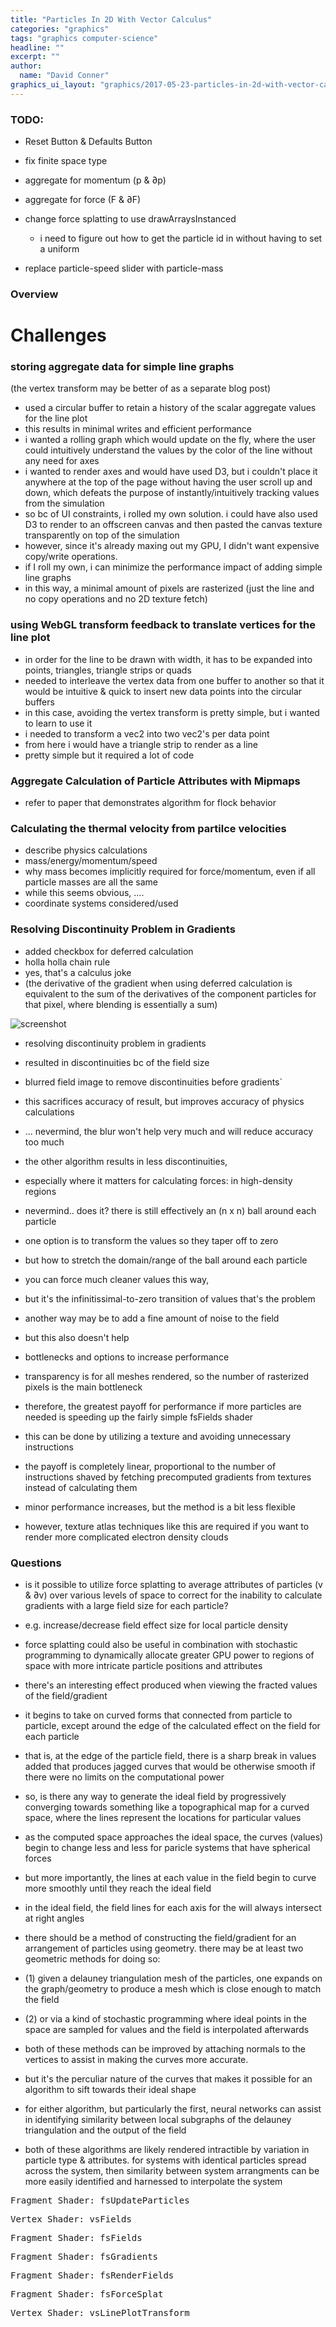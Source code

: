 ```yaml
---
title: "Particles In 2D With Vector Calculus"
categories: "graphics"
tags: "graphics computer-science"
headline: ""
excerpt: ""
author:
  name: "David Conner"
graphics_ui_layout: "graphics/2017-05-23-particles-in-2d-with-vector-calculus.html"
---
```


### TODO:

- Reset Button & Defaults Button
- fix finite space type

- aggregate for momentum (p & ∂p)
- aggregate for force (F & ∂F)

- change force splatting to use drawArraysInstanced
  - i need to figure out how to get the particle id in without having to set a uniform

- replace particle-speed slider with particle-mass



### Overview

# Challenges

### storing aggregate data for simple line graphs

(the vertex transform may be better of as a separate blog post)

- used a circular buffer to retain a history of the scalar aggregate values for the line plot
- this results in minimal writes and efficient performance
- i wanted a rolling graph which would update on the fly, where the user could intuitively understand the values
by the color of the line without any need for axes
- i wanted to render axes and would have used D3, but i couldn't place it anywhere at the top of the page
without having the user scroll up and down, which defeats the purpose of instantly/intuitively tracking
values from the simulation
- so bc of UI constraints, i rolled my own solution. i could have also used D3 to render to an offscreen canvas
and then pasted the canvas texture transparently on top of the simulation
- however, since it's already maxing out my GPU, I didn't want expensive copy/write operations.
- if I roll my own, i can minimize the performance impact of adding simple line graphs
- in this way, a minimal amount of pixels are rasterized (just the line and no copy operations and no 2D texture fetch)

### using WebGL transform feedback to translate vertices for the line plot

- in order for the line to be drawn with width, it has to be expanded into points, triangles, triangle strips or quads
- needed to interleave the vertex data from one buffer to another so that it would be intuitive & quick to insert
new data points into the circular buffers
- in this case, avoiding the vertex transform is pretty simple, but i wanted to learn to use it
- i needed to transform a vec2 into two vec2's per data point
- from here i would have a triangle strip to render as a line
- pretty simple but it required a lot of code

### Aggregate Calculation of Particle Attributes with Mipmaps
- refer to paper that demonstrates algorithm for flock behavior

### Calculating the thermal velocity from partilce velocities

- describe physics calculations
- mass/energy/momentum/speed
- why mass becomes implicitly required for force/momentum, even if all particle masses are all the same
- while this seems obvious, ....
- coordinate systems considered/used

### Resolving Discontinuity Problem in Gradients

- added checkbox for deferred calculation
- holla holla chain rule
- yes, that's a calculus joke
- (the derivative of the gradient when using deferred calculation is equivalent to
the sum of the derivatives of the component particles for that pixel, where blending
is essentially a sum)

![screenshot]()

- resolving discontinuity problem in gradients
- resulted in discontinuities bc of the field size
- blurred field image to remove discontinuities before gradients`
- this sacrifices accuracy of result, but improves accuracy of physics calculations
- ... nevermind, the blur won't help very much and will reduce accuracy too much
- the other algorithm results in less discontinuities,
- especially where it matters for calculating forces: in high-density regions
- nevermind.. does it? there is still effectively an (n x n) ball around each particle
- one option is to transform the values so they taper off to zero
- but how to stretch the domain/range of the ball around each particle
- you can force much cleaner values this way,
- but it's the infinitissimal-to-zero transition of values that's the problem
- another way may be to add a fine amount of noise to the field
- but this also doesn't help

- bottlenecks and options to increase performance
- transparency is for all meshes rendered, so the number of rasterized pixels is the main bottleneck
- therefore, the greatest payoff for performance if more particles are needed is speeding up the
fairly simple fsFields shader
- this can be done by utilizing a texture and avoiding unnecessary instructions
- the payoff is completely linear, proportional to the number of instructions shaved by fetching
precomputed gradients from textures instead of calculating them
- minor performance increases, but the method is a bit less flexible
- however, texture atlas techniques like this are required if you want to render more
complicated electron density clouds

### Questions

- is it possible to utilize force splatting to average attributes of particles (v & ∂v)
over various levels of space to correct for the inability to calculate gradients with a large
field size for each particle?
- e.g. increase/decrease field effect size for local particle density
- force splatting could also be useful in combination with stochastic programming to dynamically
allocate greater GPU power to regions of space with more intricate particle positions
and attributes
- there's an interesting effect produced when viewing the fracted values of the
field/gradient
- it begins to take on curved forms that connected from particle to particle, except
around the edge of the calculated effect on the field for each particle
- that is, at the edge of the particle field, there is a sharp break in values added
that produces jagged curves that would be otherwise smooth if there were no
limits on the computational power
- so, is there any way to generate the ideal field by progressively converging towards something
like a topographical map for a curved space, where the lines represent the locations for
particular values
- as the computed space approaches the ideal space, the curves (values) begin to change less
and less for paricle systems that have spherical forces
- but more importantly, the lines at each value in the field begin to curve more smoothly until
they reach the ideal field
- in the ideal field, the field lines for each axis for the will always intersect at right angles

- there should be a method of constructing the field/gradient for an arrangement of particles
using geometry. there may be at least two geometric methods for doing so:
- (1) given a delauney triangulation mesh of the particles, one expands on the graph/geometry to
produce a mesh which is close enough to match the field
- (2) or via a kind of stochastic programming where ideal points in the space are sampled for
values and the field is interpolated afterwards
- both of these methods can be improved by attaching normals to the vertices to assist in making
the curves more accurate.
- but it's the perculiar nature of the curves that makes it possible for an algorithm to sift
towards their ideal shape
- for either algorithm, but particularly the first, neural networks can assist in identifying
similarity between local subgraphs of the delauney triangulation and the output of the field
- both of these algorithms are likely rendered intractible by variation in particle type &
attributes. for systems with identical particles spread across the system, then similarity
between system arrangments can be more easily identified and harnessed to interpolate the
system

<pre class="highlight">Fragment Shader: fsUpdateParticles<code id="codeFsUpdateParticles"></code></pre>
<pre class="highlight">Vertex Shader: vsFields<code id="codeVsFields"></code></pre>
<pre class="highlight">Fragment Shader: fsFields<code id="codeFsFields"></code></pre>
<pre class="highlight">Fragment Shader: fsGradients<code id="codeFsGradients"></code></pre>
<pre class="highlight">Fragment Shader: fsRenderFields<code id="codeFsRenderFields"></code></pre>
<pre class="highlight">Fragment Shader: fsForceSplat<code id="codeFsForceSplat"></code></pre>
<pre class="highlight">Vertex Shader: vsLinePlotTransform<code id="codeVsLinePlotTransform"></code></pre>

<script type="x-shader/x-vertex" id="vsPass">
layout(location = 0) in vec3 a_position;
layout(location = 1) in vec2 a_texcoord;

out vec2 v_st;
out vec3 v_position;

void main() {
  v_st = a_texcoord;
  v_position = a_position;
  gl_Position = vec4(a_position, 1.0);
}
</script>

<script type="x-shader/x-vertex" id="fsForceSplat">
uniform vec2 u_resolution;
uniform ivec2 u_particleUv;
uniform float u_rCoefficient;
uniform int u_particleIdLimit;

uniform sampler2D s_particles;

layout(location = 0) out vec4 particleUpdates;

vec2 calcForce(vec2 r, vec2 r2) {
  vec2 dr = r - r2;
  float d = distance(r, r2);
  float rad = atan(dr.y, dr.x);
  return vec2(cos(rad), sin(rad)) / d;
}

void main() {
  ivec2 uv = ivec2(trunc(gl_FragCoord));

  // TODO: fix indexing
  //if (uv.v * uv.u + uv.u > u_particleIdLimit) { discard; }
  if (uv.x * uv.y + uv.x > u_particleIdLimit) { discard; }
  if (uv == u_particleUv) { discard; }

  vec4 accumulatorParticle = texelFetch(s_particles, uv, 0);
  vec4 particle = texelFetch(s_particles, u_particleUv, 0);

  particleUpdates.xy = u_rCoefficient * calcForce(accumulatorParticle.xy, particle.xy);
}
</script>

<script type="x-shader/x-fragment" id="fsUpdateParticles">
uniform vec2 u_resolution;
uniform ivec4 u_randomSeed;
uniform float u_particleSpeed;
uniform vec4 u_deltaTime;
uniform int u_spaceType;
uniform int u_physicsMethod;

uniform isampler2D s_particleRandoms;
uniform sampler2D s_particles;
uniform sampler2D s_particleMomentums;
uniform sampler2D s_particleForces;

//uniform sampler2D s_repelFieldGradient

#define physicsMethodBrownian 0
#define physicsMethodSplat 1
#define physicsMethodGradient 2

#define spaceTypeFinite 0
#define spaceTypeWrapped 1
#define spaceTypeInfinite 2

in vec2 v_st;
in vec3 v_position;

layout(location = 0) out ivec4 random;
layout(location = 1) out vec4 particle;
layout(location = 2) out vec4 particleMomentums;

// TODO: temperature: update another texture with particle velocities
// layout(location = 2) out vec4 particleVelocities

const float maxInt = 2147483647.0;

void main() {
  vec2 uv = gl_FragCoord.xy / u_resolution.xy;

  // =======================================
  // Update Randoms
  // =======================================

  ivec4 randomTexel = texture(s_particleRandoms, uv);

  vec2 texelCoords[4];
  texelCoords[0] = mod(gl_FragCoord.xy + vec2( 0.0, -2.0), u_resolution.xy) / u_resolution.xy;
  texelCoords[1] = mod(gl_FragCoord.xy + vec2( 1.0,  0.0), u_resolution.xy) / u_resolution.xy;
  texelCoords[2] = mod(gl_FragCoord.xy + vec2( 0.0,  1.0), u_resolution.xy) / u_resolution.xy;
  texelCoords[3] = mod(gl_FragCoord.xy + vec2(-1.0,  1.0), u_resolution.xy) / u_resolution.xy;

  ivec4 texels[4];
  texels[0] = texture(s_particleRandoms, texelCoords[0]);
  texels[1] = texture(s_particleRandoms, texelCoords[1]);
  texels[2] = texture(s_particleRandoms, texelCoords[2]);
  texels[3] = texture(s_particleRandoms, texelCoords[3]);

  ivec4 newRandom = u_randomSeed ^ randomTexel ^ texels[0] ^ texels[1] ^ texels[2] ^ texels[3];
  random = newRandom;

  particleMomentums = texture(s_particleMomentums, uv);
  vec2 netForce = vec2(0.0, 0.0);

  switch (u_physicsMethod) {

    case physicsMethodBrownian:
      if (u_physicsMethod == physicsMethodBrownian) {
        vec4 newRandomFloat = fract(vec4(newRandom) / maxInt + 0.5) - 0.5 ;
        netForce = newRandomFloat.xy;
      }
      break;

    case physicsMethodSplat:
      if (u_physicsMethod == physicsMethodSplat) {
        netForce = texture(s_particleForces, uv).xy;
      }
      break;

    case physicsMethodGradient:
      if (u_physicsMethod == physicsMethodGradient) {
        // TODO: update from gradient
      }
      break;
  }

  // =======================================
  // Update Particles
  // =======================================
  particle = texture(s_particles, uv);

  // TODO: adjust units for u_particleSpeed (and fix in netForce calcs above)

  particleMomentums.xy += netForce * u_deltaTime.x / 1000.0;
  vec2 particleUpdate = u_particleSpeed * particleMomentums.xy * u_deltaTime.x / 1000.0;

  switch (u_spaceType) {
    case spaceTypeFinite:
      particle.x = particle.x + particleUpdate.x;
      particle.y = particle.y + particleUpdate.y;
      break;
    case spaceTypeWrapped:
      particle.x = mod(particle.x + particleUpdate.x + 1.0, 2.0) - 1.0;
      particle.y = mod(particle.y + particleUpdate.y + 1.0, 2.0) - 1.0;
      break;
    case spaceTypeInfinite:
      particle.x = particle.x + particleUpdate.x;
      particle.y = particle.y + particleUpdate.y;
      break;
  }
}
</script>

<script type="x-shader/x-vertex" id="vsFields">
uniform float u_fieldSize;
uniform float u_rCoefficient;
uniform sampler2D s_particles;

layout(location = 0) in int a_index;

flat out int v_particleId;
out float v_pointSize;
//out vec4 v_position; // not linkable to fsFields ?

const float maxInt = 2147483647.0;

void main()
{
  // textureSize must return ivec & texelFetch must accept ivec
  ivec2 texSize = textureSize(s_particles, 0);

  ivec2 texel = ivec2(a_index % texSize.x, a_index / texSize.x);
  vec4 particle = texelFetch(s_particles, texel, 0);

  v_particleId = a_index;
  v_pointSize = u_fieldSize;

  gl_Position = vec4(particle.x, particle.y, 0.0, 1.0);;
  gl_PointSize = v_pointSize;
}
</script>

<script type="x-shader/x-fragment" id="fsFields">
uniform vec2 u_resolution;
uniform float u_rCoefficient;
uniform sampler2D s_particleMomentums;
uniform bool u_deferGradientCalc;
uniform bool u_circularFieldEffect;
uniform bool u_forceCalcInGlPointSpace;

//in vec4 v_position; // not linkable to fsFields ?
in float v_pointSize;
flat in int v_particleId;

layout(location = 0) out vec4 repelForce;
layout(location = 1) out vec4 repelFieldGradient;

vec2 calculateRForce(vec2 point, vec2 center) {
  vec2 pointOffset = point.xy - center;
  float d = distance(point.xy, center);
  float rad = atan(pointOffset.y, pointOffset.x);
  return vec2(cos(rad), sin(rad)) / d;
}

void main()
{
  if (u_circularFieldEffect && distance(gl_PointCoord.xy, vec2(0.5,0.5)) > 0.5) { discard; }

  vec2 particleCenter = vec2(0.5, 0.5);
  vec2 fieldPoint = gl_PointCoord.xy;
  vec2 delta = vec2(1.0, 1.0);

  if (!u_forceCalcInGlPointSpace) {
     particleCenter *= v_pointSize;
     fieldPoint *= v_pointSize;
  } else {
    // incorrect but causes the shape of the field space to be emphasized
    delta /= v_pointSize;
  }
  vec2 rForce = u_rCoefficient * calculateRForce(fieldPoint, particleCenter);
  repelForce = vec4(rForce.xy, 0.0, 1.0);

  if (!u_deferGradientCalc) {
    vec2 fieldPoint2 = fieldPoint + delta;
    vec2 df = u_rCoefficient * calculateRForce(fieldPoint2.xy, particleCenter) - rForce;

    repelFieldGradient = vec4(
      df.x / delta.x,
      df.x / delta.y,
      df.y / delta.x,
      df.y / delta.y);
  }
}
</script>

<script type="x-shader/x-fragment" id="fsGradients">
uniform vec2 u_resolution;
uniform sampler2D s_repelField;
uniform sampler2D s_repelComp;
uniform bool u_forceCalcInGlPointSpace;

// R: (df1/dx)
// G: (df1/dy)
// B: (df2/dx)
// A: (df2/dy)
layout(location = 0) out vec4 repelFieldGradient;

void main() {
  vec2 uv = gl_FragCoord.xy / u_resolution.xy;
  vec2 delta = vec2(1.0, 1.0);

  vec2 uv2 = mod(gl_FragCoord.xy + delta, u_resolution.xy) / u_resolution.xy;
  vec4 df = texture(s_repelField, uv2) - texture(s_repelField, uv);

  // gradient of a vector field
  repelFieldGradient = vec4(
    df.x / delta.x,
    df.x / delta.y,
    df.y / delta.x,
    df.y / delta.y);
}
</script>

<script type="x-shader/x-fragment" id="fsRenderFields">
uniform vec2 u_resolution;
uniform float u_rCoefficient;
uniform bool u_fractRenderValues;
uniform bool u_renderMagnitude;
uniform bool u_scaleRenderValues;
uniform int u_renderTexture;
uniform float u_maxFieldLines;

uniform bool u_audioColorShiftEnabled;
uniform vec3 u_audioColorShift;

uniform sampler2D s_repelField;
uniform sampler2D s_repelFieldGradient;

#define renderTextureField 0
#define renderTextureGradient 1
#define renderTexture4Channel 2

out vec4 color;

const float maxIntFloat = 2147483647.0;

void main() {
  vec2 uv = gl_FragCoord.xy / u_resolution.xy;

  vec4 rForce = texture(s_repelField, uv);
  vec4 rGradient = texture(s_repelFieldGradient, uv);

  switch (u_renderTexture) {
    case renderTextureField:
      if (u_renderMagnitude) {
        color = vec4(
          distance(vec2(0.0,0.0), rForce.xy),
          0.0,
          0.0,
          1.0);
      } else {
        color = vec4(
          rForce.x,
          rForce.y,
          0.0,
          1.0);
      }
      break;
    case renderTextureGradient:
      if (u_renderMagnitude) {
        color = vec4(
          4.0 * distance(rGradient.xz, vec2(0.0,0.0)),
          4.0 * distance(rGradient.yw, vec2(0.0,0.0)),
          0.0,
          1.0);
      } else {
        color = vec4(
          4.0 * rGradient.x,
          4.0 * rGradient.y,
          4.0 * rGradient.z,
          1.0);
      }
      break;
    case renderTexture4Channel:
      if (u_renderMagnitude) {
        color = vec4(
          4.0 * distance(rGradient.x, 0.0),
          4.0 * distance(rGradient.z, 0.0),
          4.0 * (distance(rGradient.y, 0.0) * distance(rGradient.w, 0.0)),
          1.0);
      } else {
        color = vec4(
          4.0 * rGradient.x * rGradient.z,
          4.0 * rGradient.z * rGradient.w,
          4.0 * (rGradient.y * rGradient.w),
          1.0);
      }
      break;
  }

  if (u_scaleRenderValues) {
      vec3 scaled = 1.0/(1.0 + exp(-color.xyz));
      color = 10.0 * vec4(scaled - 0.5, 1.0);
  }

  if (u_audioColorShiftEnabled) {
    color = vec4(color.rgb + u_audioColorShift.rgb, 1.0);
  }

  if (u_fractRenderValues) {
    if (u_maxFieldLines > 0.0) {
      color.xyz = clamp(color.xyz, -u_maxFieldLines, u_maxFieldLines);
    }
    color = vec4(fract(color.xyz), 1.0);
  }
}
</script>

<script type="x-shader/x-fragment" id="fsMipmapAggregate">
uniform vec2 resolution;



out vec4 particleMomentum;
out vec4 particleMomentumStats;

out vec4 particleForce;
out vec4 particleForceStats;

void main() {

}
</script>

<script type="x-shader/x-vertex" id="vsLinePlotTransform">
uniform mat4x4 u_projection;
uniform float u_lineWidth;

layout(location = 0) in vec2 a_position;

out vec4 v_positionA;
out vec4 v_positionB;

void main() {
  //v_positionA = vec4(a_position, 0.0, 1.0);
  //v_positionB = vec4(a_position, 0.0, 1.0) + 1.0;

  v_positionA = u_projection * vec4(a_position.x, a_position.y, 0.0, 1.0);
  v_positionB = u_projection * vec4(a_position.x, a_position.y, 0.0, 1.0);

  v_positionA.y += u_lineWidth;
  v_positionB.y -= u_lineWidth;

  // TODO: make sure u_lineWidth is adjusted for the space

  gl_Position = v_positionA;
}
</script>

<script type="x-shader/x-vertex" id="fsNull">
out vec4 color;

void main() {

}
</script>

<script type="x-shader/x-fragment" id="vsLinePlot">
layout(location = 0) in vec4 a_position;

out vec3 v_position;

void main() {
  gl_Position = a_position;
}
</script>

<script type="x-shader/x-fragment" id="fsLinePlot">
uniform vec4 u_lineColor;

out vec4 color;

void main() {
  color = u_lineColor;
}
</script>

<script type="text/javascript" src="/js/3d/utils/quad.js"></script>
<script type="text/javascript" src="/js/3d/utils/line_plot.js"></script>
<script type="text/javascript" src="/js/3d/utils/mip-reducer.js"></script>
<script type="text/javascript" src="/js/3d/2017-05-23-particles-in-2d-with-vector-calculus.es6.js"></script>

<script type="text/javascript">
  function pasteShaderToCodeBlock(shaderId, codeBlockId) {
    var shaderCode = document.getElementById(shaderId).textContent;
    var codeBlock = document.getElementById(codeBlockId);
    codeBlock.innerHTML = shaderCode;
    hljs.highlightBlock(codeBlock);
  }

  pasteShaderToCodeBlock('fsUpdateParticles', 'codeFsUpdateParticles');
  pasteShaderToCodeBlock('vsFields', 'codeVsFields');
  pasteShaderToCodeBlock('fsFields', 'codeFsFields');
  pasteShaderToCodeBlock('fsGradients', 'codeFsGradients');
  pasteShaderToCodeBlock('fsRenderFields', 'codeFsRenderFields');
  pasteShaderToCodeBlock('fsForceSplat', 'codeFsForceSplat');
  pasteShaderToCodeBlock('vsLinePlotTransform', 'codeVsLinePlotTransform');
</script>
